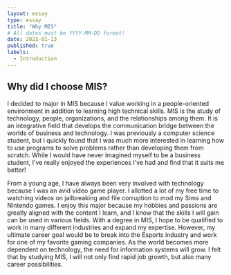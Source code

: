 ```yaml
---
layout: essay
type: essay
title: "Why MIS"
# All dates must be YYYY-MM-DD format!
date: 2023-01-13
published: true
labels:
  - Introduction
---
```


## Why did I choose MIS?

I decided to major in MIS because I value working in a people-oriented environment in addition to learning high technical skills. MIS is the study of technology, people, organizations, and the relationships among them. It is an integrative field that develops the communication bridge between the worlds of business and technology. I was previously a computer science student, but I quickly found that I was much more interested in learning how to use programs to solve problems rather than developing them from scratch. While I would have never imagined myself to be a business student, I’ve really enjoyed the experiences I’ve had and find that it suits me better!

From a young age, I have always been very involved with technology because I was an avid video game player. I allotted a lot of my free time to watching videos on jailbreaking and file corruption to mod my Sims and Nintendo games. I enjoy this major because my hobbies and passions are greatly aligned with the content I learn, and I know that the skills I will gain can be used in various fields. With a degree in MIS, I hope to be qualified to work in many different industries and expand my expertise. However, my ultimate career goal would be to break into the Esports industry and work for one of my favorite gaming companies. As the world becomes more dependent on technology, the need for information systems will grow. I felt that by studying MIS, I will not only find rapid job growth, but also many career possibilities. 
